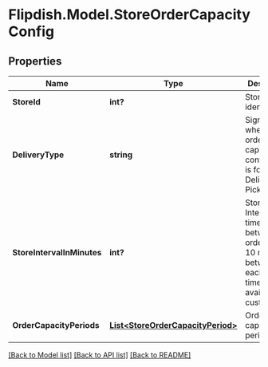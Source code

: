 # Flipdish.Model.StoreOrderCapacityConfig
## Properties

Name | Type | Description | Notes
------------ | ------------- | ------------- | -------------
**StoreId** | **int?** | Store identifier | [optional] 
**DeliveryType** | **string** | Signifies whether the order capacity configuration is for Delivery / Pickup | [optional] 
**StoreIntervalInMinutes** | **int?** | Store Interval - time between orders, e.g. 10 minutes between each order time available to customer | [optional] 
**OrderCapacityPeriods** | [**List&lt;StoreOrderCapacityPeriod&gt;**](StoreOrderCapacityPeriod.md) | Order capacity periods | [optional] 

[[Back to Model list]](../README.md#documentation-for-models) [[Back to API list]](../README.md#documentation-for-api-endpoints) [[Back to README]](../README.md)

